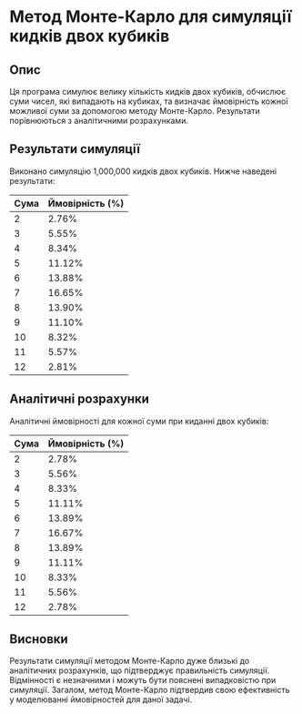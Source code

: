 # Метод Монте-Карло для симуляції кидків двох кубиків

## Опис

Ця програма симулює велику кількість кидків двох кубиків, обчислює суми чисел, які випадають на кубиках, та визначає ймовірність кожної можливої суми за допомогою методу Монте-Карло. Результати порівнюються з аналітичними розрахунками.

## Результати симуляції

Виконано симуляцію 1,000,000 кидків двох кубиків. Нижче наведені результати:

| Сума | Ймовірність (%) |
|------|------------------|
| 2    | 2.76%            |
| 3    | 5.55%            |
| 4    | 8.34%            |
| 5    | 11.12%           |
| 6    | 13.88%           |
| 7    | 16.65%           |
| 8    | 13.90%           |
| 9    | 11.10%           |
| 10   | 8.32%            |
| 11   | 5.57%            |
| 12   | 2.81%            |

## Аналітичні розрахунки

Аналітичні ймовірності для кожної суми при киданні двох кубиків:

| Сума | Ймовірність (%) |
|------|------------------|
| 2    | 2.78%            |
| 3    | 5.56%            |
| 4    | 8.33%            |
| 5    | 11.11%           |
| 6    | 13.89%           |
| 7    | 16.67%           |
| 8    | 13.89%           |
| 9    | 11.11%           |
| 10   | 8.33%            |
| 11   | 5.56%            |
| 12   | 2.78%            |

## Висновки

Результати симуляції методом Монте-Карло дуже близькі до аналітичних розрахунків, що підтверджує правильність симуляції. Відмінності є незначними і можуть бути пояснені випадковістю при симуляції. Загалом, метод Монте-Карло підтвердив свою ефективність у моделюванні ймовірностей для даної задачі.
